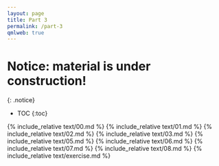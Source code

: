```yaml
---
layout: page
title: Part 3
permalink: /part-3
qmlweb: true
---
```


# Notice: material is under construction!
{: .notice}

* TOC
{:toc}

{% include_relative text/00.md %}
{% include_relative text/01.md %}
{% include_relative text/02.md %}
{% include_relative text/03.md %}
{% include_relative text/05.md %}
{% include_relative text/06.md %}
{% include_relative text/07.md %}
{% include_relative text/08.md %}
{% include_relative text/exercise.md %}
